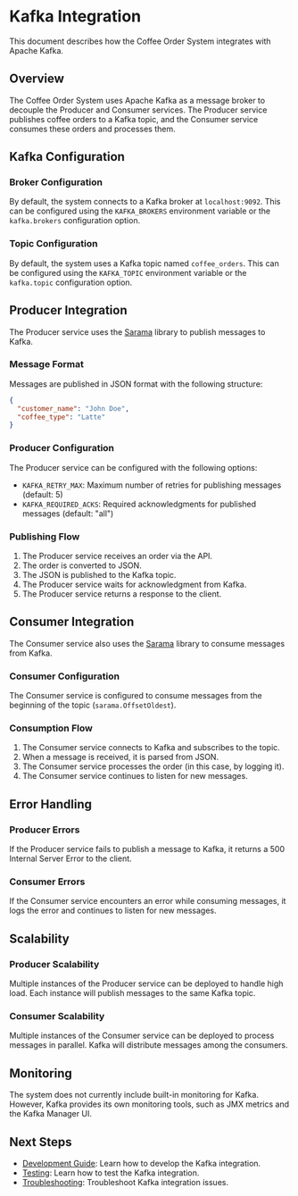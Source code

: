 # Kafka Integration

This document describes how the Coffee Order System integrates with Apache Kafka.

## Overview

The Coffee Order System uses Apache Kafka as a message broker to decouple the Producer and Consumer services. The Producer service publishes coffee orders to a Kafka topic, and the Consumer service consumes these orders and processes them.

## Kafka Configuration

### Broker Configuration

By default, the system connects to a Kafka broker at `localhost:9092`. This can be configured using the `KAFKA_BROKERS` environment variable or the `kafka.brokers` configuration option.

### Topic Configuration

By default, the system uses a Kafka topic named `coffee_orders`. This can be configured using the `KAFKA_TOPIC` environment variable or the `kafka.topic` configuration option.

## Producer Integration

The Producer service uses the [Sarama](https://github.com/IBM/sarama) library to publish messages to Kafka.

### Message Format

Messages are published in JSON format with the following structure:

```json
{
  "customer_name": "John Doe",
  "coffee_type": "Latte"
}
```

### Producer Configuration

The Producer service can be configured with the following options:

- `KAFKA_RETRY_MAX`: Maximum number of retries for publishing messages (default: 5)
- `KAFKA_REQUIRED_ACKS`: Required acknowledgments for published messages (default: "all")

### Publishing Flow

1. The Producer service receives an order via the API.
2. The order is converted to JSON.
3. The JSON is published to the Kafka topic.
4. The Producer service waits for acknowledgment from Kafka.
5. The Producer service returns a response to the client.

## Consumer Integration

The Consumer service also uses the [Sarama](https://github.com/IBM/sarama) library to consume messages from Kafka.

### Consumer Configuration

The Consumer service is configured to consume messages from the beginning of the topic (`sarama.OffsetOldest`).

### Consumption Flow

1. The Consumer service connects to Kafka and subscribes to the topic.
2. When a message is received, it is parsed from JSON.
3. The Consumer service processes the order (in this case, by logging it).
4. The Consumer service continues to listen for new messages.

## Error Handling

### Producer Errors

If the Producer service fails to publish a message to Kafka, it returns a 500 Internal Server Error to the client.

### Consumer Errors

If the Consumer service encounters an error while consuming messages, it logs the error and continues to listen for new messages.

## Scalability

### Producer Scalability

Multiple instances of the Producer service can be deployed to handle high load. Each instance will publish messages to the same Kafka topic.

### Consumer Scalability

Multiple instances of the Consumer service can be deployed to process messages in parallel. Kafka will distribute messages among the consumers.

## Monitoring

The system does not currently include built-in monitoring for Kafka. However, Kafka provides its own monitoring tools, such as JMX metrics and the Kafka Manager UI.

## Next Steps

- [Development Guide](development-guide.md): Learn how to develop the Kafka integration.
- [Testing](testing.md): Learn how to test the Kafka integration.
- [Troubleshooting](troubleshooting.md): Troubleshoot Kafka integration issues.
